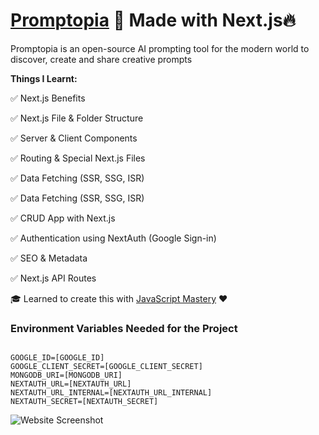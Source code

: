 # [Promptopia](https://promptopia-shehzad.vercel.app/) 🚀 Made with Next.js🔥

Promptopia is an open-source AI prompting tool for the modern world to discover, create and share creative prompts

**Things I Learnt:**

✅ Next.js Benefits

✅ Next.js File & Folder Structure

✅ Server & Client Components

✅ Routing & Special Next.js Files

✅ Data Fetching (SSR, SSG, ISR)

✅ Data Fetching (SSR, SSG, ISR)

✅ CRUD App with Next.js

✅ Authentication using NextAuth (Google Sign-in)

✅ SEO & Metadata

✅ Next.js API Routes

🎓 Learned to create this with [JavaScript Mastery](https://www.youtube.com/watch?v=wm5gMKuwSYk) ❤️

### Environment Variables Needed for the Project

```

GOOGLE_ID=[GOOGLE_ID]
GOOGLE_CLIENT_SECRET=[GOOGLE_CLIENT_SECRET]
MONGODB_URI=[MONGODB_URI]
NEXTAUTH_URL=[NEXTAUTH_URL]
NEXTAUTH_URL_INTERNAL=[NEXTAUTH_URL_INTERNAL]
NEXTAUTH_SECRET=[NEXTAUTH_SECRET]

```

![Website Screenshot]("https://github.com/ShehzadAslamOza/promptopia/blob/main/public/assets/images/screenshot.png?raw=true")
